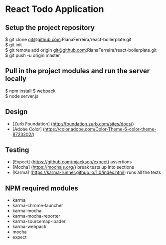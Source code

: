 # React Todo Application

## Setup the project repository
$ git clone git@github.com:RianaFerreira/react-boilerplate.git  
$ git init  
$ git remote add origin git@github.com:RianaFerreira/react-boilerplate.git  
$ git push -u origin master  

## Pull in the project modules and run the server locally
$ npm install
$ webpack  
$ node server.js  

## Design
* [Zurb Foundation] (http://foundation.zurb.com/sites/docs/)
* [Adobe Color] (https://color.adobe.com/Color-Theme-6-color-theme-8723202/) 

## Testing
* [Expect] (https://github.com/mjackson/expect) assertions
* [Mocha] (https://mochajs.org/) break tests up into sections
* [Karma] (https://karma-runner.github.io/1.0/index.html) runs all the tests

## NPM required modules
* karma
* karma-chrome-launcher
* karma-mocha
* karma-mocha-reporter
* karma-sourcemap-loader
* karma-webpack
* mocha
* expect